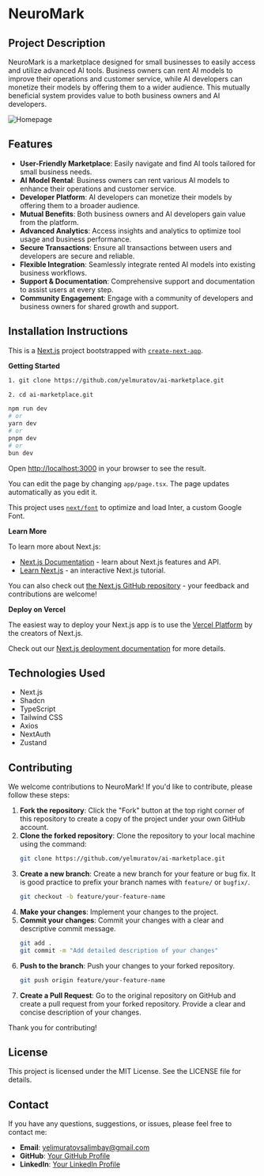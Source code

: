# NeuroMark

## Project Description

NeuroMark is a marketplace designed for small businesses to easily access and utilize advanced AI tools. Business owners can rent AI models to improve their operations and customer service, while AI developers can monetize their models by offering them to a wider audience. This mutually beneficial system provides value to both business owners and AI developers.

![Homepage]([https://https://github.com/yelmuratov/Ai-Marketplace/blob/main/Screenshot%202024-07-06%20200508.png)

## Features

- **User-Friendly Marketplace**: Easily navigate and find AI tools tailored for small business needs.
- **AI Model Rental**: Business owners can rent various AI models to enhance their operations and customer service.
- **Developer Platform**: AI developers can monetize their models by offering them to a broader audience.
- **Mutual Benefits**: Both business owners and AI developers gain value from the platform.
- **Advanced Analytics**: Access insights and analytics to optimize tool usage and business performance.
- **Secure Transactions**: Ensure all transactions between users and developers are secure and reliable.
- **Flexible Integration**: Seamlessly integrate rented AI models into existing business workflows.
- **Support & Documentation**: Comprehensive support and documentation to assist users at every step.
- **Community Engagement**: Engage with a community of developers and business owners for shared growth and support.

## Installation Instructions

This is a [Next.js](https://nextjs.org/) project bootstrapped with [`create-next-app`](https://github.com/vercel/next.js/tree/canary/packages/create-next-app).

**Getting Started**

```bash
1. git clone https://github.com/yelmuratov/ai-marketplace.git

2. cd ai-marketplace.git

npm run dev
# or
yarn dev
# or
pnpm dev
# or
bun dev
```

Open [http://localhost:3000](http://localhost:3000/) in your browser to see the result.

You can edit the page by changing `app/page.tsx`. The page updates automatically as you edit it.

This project uses [`next/font`](https://nextjs.org/docs/basic-features/font-optimization) to optimize and load Inter, a custom Google Font.

**Learn More**

To learn more about Next.js:

- [Next.js Documentation](https://nextjs.org/docs) - learn about Next.js features and API.
- [Learn Next.js](https://nextjs.org/learn) - an interactive Next.js tutorial.

You can also check out [the Next.js GitHub repository](https://github.com/vercel/next.js/) - your feedback and contributions are welcome!

**Deploy on Vercel**

The easiest way to deploy your Next.js app is to use the [Vercel Platform](https://vercel.com/new?utm_medium=default-template&filter=next.js&utm_source=create-next-app&utm_campaign=create-next-app-readme) by the creators of Next.js.

Check out our [Next.js deployment documentation](https://nextjs.org/docs/deployment) for more details.

## Technologies Used

- Next.js
- Shadcn
- TypeScript
- Tailwind CSS
- Axios
- NextAuth
- Zustand

## Contributing

We welcome contributions to NeuroMark! If you'd like to contribute, please follow these steps:

1. **Fork the repository**: Click the "Fork" button at the top right corner of this repository to create a copy of the project under your own GitHub account.
2. **Clone the forked repository**: Clone the repository to your local machine using the command:
    ```bash
    git clone https://github.com/yelmuratov/ai-marketplace.git
    ```
3. **Create a new branch**: Create a new branch for your feature or bug fix. It is good practice to prefix your branch names with `feature/` or `bugfix/`.
    ```bash
    git checkout -b feature/your-feature-name
    ```
4. **Make your changes**: Implement your changes to the project.
5. **Commit your changes**: Commit your changes with a clear and descriptive commit message.
    ```bash
    git add .
    git commit -m "Add detailed description of your changes"
    ```
6. **Push to the branch**: Push your changes to your forked repository.
    ```bash
    git push origin feature/your-feature-name
    ```
7. **Create a Pull Request**: Go to the original repository on GitHub and create a pull request from your forked repository. Provide a clear and concise description of your changes.

Thank you for contributing!

## License
This project is licensed under the MIT License. See the LICENSE file for details.

## Contact

If you have any questions, suggestions, or issues, please feel free to contact me:

- **Email**: [yelimuratovsalimbay@gmail.com](mailto:yelimuratovsalimbay@gmail.com)
- **GitHub**: [Your GitHub Profile](https://github.com/yelmuratov)
- **LinkedIn**: [Your LinkedIn Profile](https://www.linkedin.com/in/salimbayelmuratov/)



